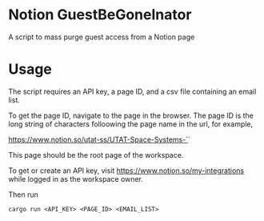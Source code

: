 # Notion GuestBeGoneInator
A script to mass purge guest access from a Notion page

# Usage
The script requires an API key, a page ID, and a csv file containing an email list.

To get the page ID, navigate to the page in the browser. The page ID is the long string of characters folloowing the page name in the url, for example,

https://www.notion.so/utat-ss/UTAT-Space-Systems-`<page ID>`

This page should be the root page of the workspace.

To get or create an API key, visit https://www.notion.so/my-integrations while logged in as the workspace owner.


Then run
```
cargo run <API_KEY> <PAGE_ID> <EMAIL_LIST>
```